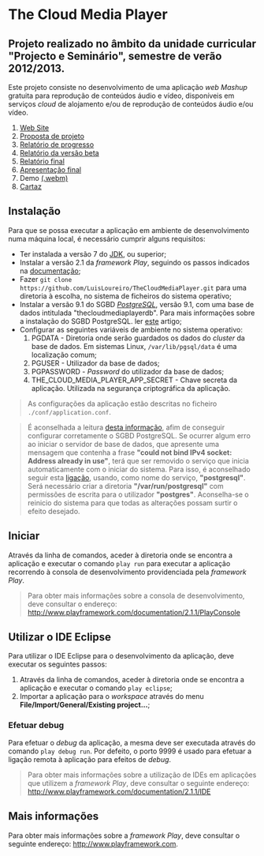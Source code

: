 # The Cloud Media Player

## Projeto realizado no âmbito da unidade curricular "Projecto e Seminário", semestre de verão 2012/2013.

Este projeto consiste no desenvolvimento de uma aplicação _web Mashup_ gratuita para reprodução de conteúdos áudio e vídeo, disponíveis em serviços _cloud_ de alojamento e/ou de reprodução de conteúdos áudio e/ou vídeo.

1. [Web Site](http://thecloudmediaplayer.herokuapp.com)
1. [Proposta de projeto](https://www.dropbox.com/s/larslc6nq7cau5f/pp32186.pdf)
1. [Relatório de progresso](https://www.dropbox.com/s/8gjpnj9l9v25uo4/rp32186.pdf)
1. [Relatório da versão beta](https://www.dropbox.com/s/gkpb5rq66elqcua/rvb32186.pdf)
1. [Relatório final](https://www.dropbox.com/s/bhhe4h0pcy9lqsk/Relat%C3%B3rio_final.pdf)
1. [Apresentação final](https://www.dropbox.com/s/p8vssjg7h09p7cl/a32186.pdf)
1. Demo [(.webm)](https://www.dropbox.com/s/t66h19e9vq3u5uz/apresenta%C3%A7%C3%A3o_projeto_final_curso.webm)
1. [Cartaz](https://www.dropbox.com/s/zb9mwi0492h5tvj/c32186.pdf)

## Instalação
Para que se possa executar a aplicação em ambiente de desenvolvimento numa máquina local, é necessário cumprir alguns requisitos:

* Ter instalada a versão 7 do [JDK](http://www.oracle.com/technetwork/java/javase/downloads/index.html), ou superior;
* Instalar a versão 2.1 da _framework Play_, seguindo os passos indicados na [documentação](http://www.playframework.com/documentation/2.1.1/Installing);
* Fazer `git clone https://github.com/LuisLoureiro/TheCloudMediaPlayer.git` para uma diretoria à escolha, no sistema de ficheiros do sistema operativo;
* Instalar a versão 9.1 do SGBD _[PostgreSQL](http://www.postgresql.org/download/)_, versão 9.1, com uma base de dados intitulada "thecloudmediaplayerdb". Para mais informações sobre a instalação do SGBD PostgreSQL. ler [este](http://www.postgresql.org/docs/9.1/static/installation.html) artigo;
* Configurar as seguintes variáveis de ambiente no sistema operativo:
    1. PGDATA - Diretoria onde serão guardados os dados do _cluster_ da base de dados. Em sistemas Linux, `/var/lib/pgsql/data` é uma localização comum;
    1. PGUSER - Utilizador da base de dados;
	1. PGPASSWORD - _Password_ do utilizador da base de dados;
	1. THE_CLOUD_MEDIA_PLAYER_APP_SECRET - Chave secreta da aplicação. Utilizada na segurança criptográfica da aplicação.
	
> As configurações da aplicação estão descritas no ficheiro `./conf/application.conf`.

> É aconselhada a leitura [desta informação](http://www.postgresql.org/docs/9.1/static/creating-cluster.html), afim de conseguir configurar corretamente o SGBD PostgreSQL. Se ocurrer algum erro ao iniciar o servidor de base de dados, que apresente uma mensagem que contenha a frase **"could not bind IPv4 socket: Address already in use"**, terá que ser removido o serviço que inicia automaticamente com o iniciar do sistema. Para isso, é aconselhado seguir esta [ligação](http://www.aboutlinux.info/2006/04/enabling-and-disabling-services-during_01.html), usando, como nome do serviço, **"postgresql"**. Será necessário criar a diretoria **"/var/run/postgresql"** com permissões de escrita para o utilizador **"postgres"**. Aconselha-se o reinicio do sistema para que todas as alterações possam surtir o efeito desejado.

## Iniciar
Através da linha de comandos, aceder à diretoria onde se encontra a aplicação e executar o comando `play run` para executar a aplicação recorrendo à consola de desenvolvimento providenciada pela _framework Play_.
> Para obter mais informações sobre a consola de desenvolvimento, deve consultar o endereço: http://www.playframework.com/documentation/2.1.1/PlayConsole

## Utilizar o IDE Eclipse
Para utilizar o IDE Eclipse para o desenvolvimento da aplicação, deve executar os seguintes passos:

1. Através da linha de comandos, aceder à diretoria onde se encontra a aplicação e executar o comando `play eclipse`;
1. Importar a aplicação para o _workspace_ através do menu **File/Import/General/Existing project...**;

### Efetuar debug
Para efetuar o _debug_ da aplicação, a mesma deve ser executada através do comando `play debug run`. Por defeito, o porto 9999 é usado para efetuar a ligação remota à aplicação para efeitos de _debug_.


> Para obter mais informações sobre a utilização de IDEs em aplicações que utilizem a _framework Play_, deve consultar o seguinte endereço: http://www.playframework.com/documentation/2.1.1/IDE

## Mais informações
Para obter mais informações sobre a _framework Play_, deve consultar o seguinte endereço: http://www.playframework.com.

